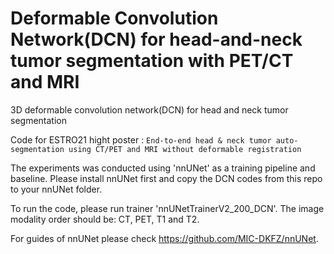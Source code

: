 # Deformable Convolution Network(DCN) for head-and-neck tumor segmentation with PET/CT and MRI
3D deformable convolution network(DCN) for head and neck tumor segmentation

Code for ESTRO21 hight poster : 
```End-to-end head & neck tumor auto-segmentation using CT/PET and MRI without deformable registration```

The experiments was conducted using 'nnUNet' as a training pipeline and baseline. Please install nnUNet first and copy the DCN codes from this repo to your nnUNet folder.

To run the code, please run trainer 'nnUNetTrainerV2_200_DCN'. The image modality order should be: CT, PET, T1 and T2. 

For guides of nnUNet please check https://github.com/MIC-DKFZ/nnUNet.
